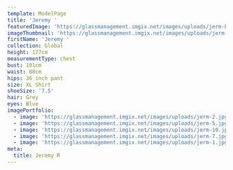 ```yaml
---
template: ModelPage
title: 'Jeremy '
featuredImage: 'https://glassmanagement.imgix.net/images/uploads/jerm-banner-1-.jpg'
imageThumbnail: 'https://glassmanagement.imgix.net/images/uploads/jerm-2.jpg'
firstName: 'Jeremy '
collection: Global
height: 177cm
measurementType: chest
bust: 101cm
waist: 88cm
hips: 36 inch pant
size: XL Shirt
shoeSize: '7.5'
hair: Grey
eyes: Blue
imagePortfolio:
  - image: 'https://glassmanagement.imgix.net/images/uploads/jerm-2.jpg'
  - image: 'https://glassmanagement.imgix.net/images/uploads/jerm-5.jpg'
  - image: 'https://glassmanagement.imgix.net/images/uploads/jerm-10.jpg'
  - image: 'https://glassmanagement.imgix.net/images/uploads/jerm-7.jpg'
  - image: 'https://glassmanagement.imgix.net/images/uploads/jerm-1.jpg'
meta:
  title: Jeremy R
---
```


